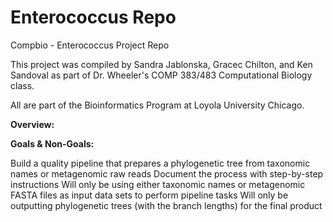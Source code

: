 # Enterococcus Repo
Compbio - Enterococcus Project Repo

This project was compiled by Sandra Jablonska, Gracec Chilton, and Ken Sandoval as part of Dr. Wheeler's COMP 383/483 Computational Biology class.

All are part of the Bioinformatics Program at Loyola University Chicago.


**Overview:**


**Goals & Non-Goals:**

Build a quality pipeline that prepares a phylogenetic tree from taxonomic names or metagenomic raw reads
Document the process with step-by-step instructions
Will only be using either taxonomic names or metagenomic FASTA files as input data sets to perform pipeline tasks
Will only be outputting phylogenetic trees (with the branch lengths) for the final product
